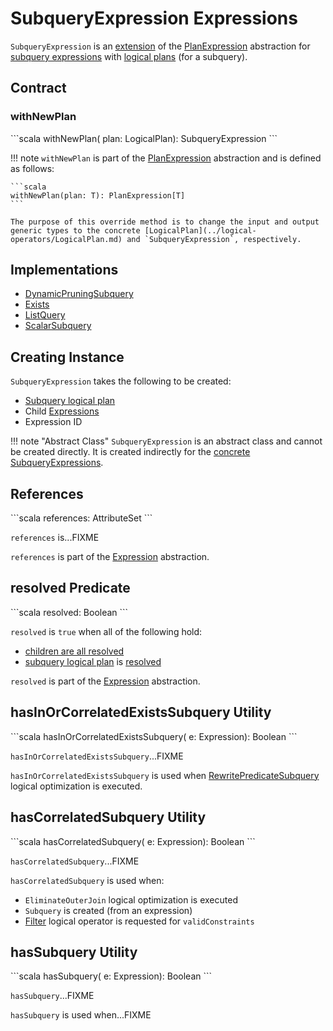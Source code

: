 # SubqueryExpression Expressions

`SubqueryExpression` is an [extension](#contract) of the [PlanExpression](PlanExpression.md) abstraction for [subquery expressions](#implementations) with [logical plans](#plan) (for a subquery).

## Contract

### withNewPlan

 <span id="withNewPlan">
```scala
withNewPlan(
  plan: LogicalPlan): SubqueryExpression
```

!!! note
    `withNewPlan` is part of the [PlanExpression](PlanExpression.md) abstraction and is defined as follows:
    
    ```scala
    withNewPlan(plan: T): PlanExpression[T]
    ```

    The purpose of this override method is to change the input and output generic types to the concrete [LogicalPlan](../logical-operators/LogicalPlan.md) and `SubqueryExpression`, respectively.

## Implementations

* [DynamicPruningSubquery](DynamicPruningSubquery.md)
* [Exists](Exists.md)
* [ListQuery](ListQuery.md)
* [ScalarSubquery](ScalarSubquery.md)

## Creating Instance

`SubqueryExpression` takes the following to be created:

* <span id="plan"> [Subquery logical plan](../logical-operators/LogicalPlan.md)
* <span id="children"> Child [Expressions](Expression.md)
* <span id="exprId"> Expression ID

!!! note "Abstract Class"
    `SubqueryExpression` is an abstract class and cannot be created directly. It is created indirectly for the [concrete SubqueryExpressions](#implementations).

## References

<span id="references">
```scala
references: AttributeSet
```

`references` is...FIXME

`references` is part of the [Expression](Expression.md#references) abstraction.

## resolved Predicate

<span id="resolved">
```scala
resolved: Boolean
```

`resolved` is `true` when all of the following hold:

* [children are all resolved](Expression.md#childrenResolved)
* [subquery logical plan](#plan) is [resolved](../logical-operators/LogicalPlan.md#resolved)

`resolved` is part of the [Expression](Expression.md#resolved) abstraction.

## hasInOrCorrelatedExistsSubquery Utility

<span id="hasInOrCorrelatedExistsSubquery">
```scala
hasInOrCorrelatedExistsSubquery(
  e: Expression): Boolean
```

`hasInOrCorrelatedExistsSubquery`...FIXME

`hasInOrCorrelatedExistsSubquery` is used when [RewritePredicateSubquery](../logical-optimizations/RewritePredicateSubquery.md) logical optimization is executed.

## hasCorrelatedSubquery Utility

<span id="hasCorrelatedSubquery">
```scala
hasCorrelatedSubquery(
  e: Expression): Boolean
```

`hasCorrelatedSubquery`...FIXME

`hasCorrelatedSubquery` is used when:

* `EliminateOuterJoin` logical optimization is executed
* `Subquery` is created (from an expression)
* [Filter](../logical-operators/Filter.md) logical operator is requested for `validConstraints`

## hasSubquery Utility

<span id="hasSubquery">
```scala
hasSubquery(
  e: Expression): Boolean
```

`hasSubquery`...FIXME

`hasSubquery` is used when...FIXME
